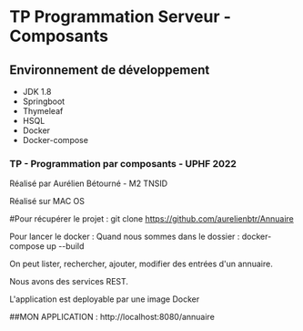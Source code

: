 # TP Programmation Serveur - Composants


## Environnement de développement

- JDK 1.8
- Springboot
- Thymeleaf
- HSQL
- Docker
- Docker-compose

### TP - Programmation par composants - UPHF 2022
Réalisé par Aurélien Bétourné - M2 TNSID

Réalisé sur MAC OS

#Pour récupérer le projet :
  git clone https://github.com/aurelienbtr/Annuaire
 
 Pour lancer le docker :
 Quand nous sommes dans le dossier :
 docker-compose up --build


On peut lister, rechercher, ajouter, modifier des entrées d'un annuaire.

Nous avons des services REST.

L'application est deployable par une image Docker


##MON APPLICATION :
http://localhost:8080/annuaire
